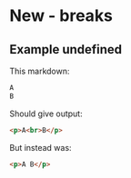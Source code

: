 # New - breaks

## Example undefined

This markdown:

```markdown
A
B

```

Should give output:

```html
<p>A<br>B</p>
```

But instead was:

```html
<p>A B</p>
```
